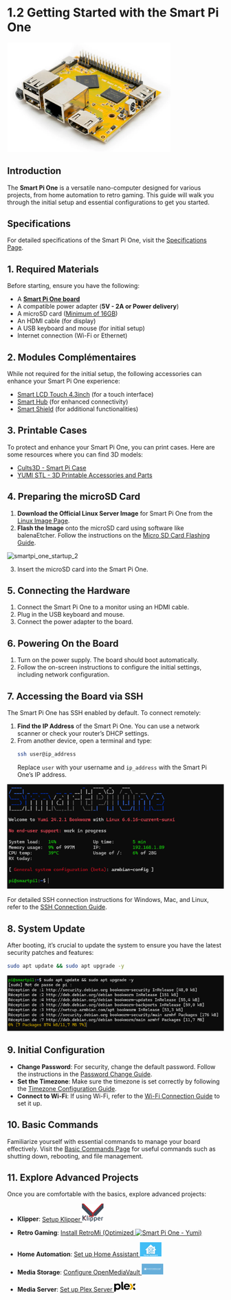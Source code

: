 # 1.2 Getting Started with the Smart Pi One

<img src="../../img/SmartPi/SmartPi_One_Startup/smartpi_one_startup_1.png" alt="Smart Pi One - Yumi" width="380"/>

## Introduction
The **Smart Pi One** is a versatile nano-computer designed for various projects, from home automation to retro gaming. This guide will walk you through the initial setup and essential configurations to get you started.

## Specifications
For detailed specifications of the Smart Pi One, visit the [Specifications Page](https://wiki.yumi-lab.com/SmartPI/SmartPi_One_specifications/).

## 1. Required Materials
Before starting, ensure you have the following:
- A **[Smart Pi One board](https://wanhao-europe.com/collections/yumi-smart-pi-nano-computer-diy/products/yumi-smart-pi-one-1g-ddr3-processeur-h3-allwinner)**
- A compatible power adapter (**5V - 2A or Power delivery**)
- A microSD card ([Minimum of 16GB](https://wanhao-europe.com/collections/yumi-smart-pi-nano-computer-diy/products/carte-micro-sd-16go))
- An HDMI cable (for display)
- A USB keyboard and mouse (for initial setup)
- Internet connection (Wi-Fi or Ethernet)

## 2. Modules Complémentaires
While not required for the initial setup, the following accessories can enhance your Smart Pi One experience:
- [Smart LCD Touch 4.3inch](https://wiki.yumi-lab.com/Yumi_Components/SmartLCD_Touch_4.3inch800x480specifications/) (for a touch interface)
- [Smart Hub](https://wiki.yumi-lab.com/Yumi_Components/SmartHub_specifications/) (for enhanced connectivity)
- [Smart Shield](https://wiki.yumi-lab.com/Yumi_Components/SmartShield_specifications/) (for additional functionalities)

## 3. Printable Cases
To protect and enhance your Smart Pi One, you can print cases. Here are some resources where you can find 3D models:
- [Cults3D - Smart Pi Case](https://cults3d.com/fr/recherche?q=boitier+smart+pi)
- [YUMI STL - 3D Printable Accessories and Parts](https://wiki.yumi-lab.com/Yumi_stl/Printable_Accessories_and_Parts/)

## 4. Preparing the microSD Card
1. **Download the Official Linux Server Image** for Smart Pi One from the [Linux Image Page](https://wiki.yumi-lab.com/SmartPI/SmartPi_Linux/).
2. **Flash the Image** onto the microSD card using software like balenaEtcher. Follow the instructions on the [Micro SD Card Flashing Guide](https://wiki.yumi-lab.com/SmartPI/SmartPi_Linux_flash_sd/).

![smartpi_one_startup_2](../img/SmartPi/SmartPi_One_Startup/smartpi_one_startup_2.png)

3. Insert the microSD card into the Smart Pi One.

## 5. Connecting the Hardware
1. Connect the Smart Pi One to a monitor using an HDMI cable.
2. Plug in the USB keyboard and mouse.
3. Connect the power adapter to the board.

## 6. Powering On the Board
1. Turn on the power supply. The board should boot automatically.
2. Follow the on-screen instructions to configure the initial settings, including network configuration.

## 7. Accessing the Board via SSH
The Smart Pi One has SSH enabled by default. To connect remotely:
1. **Find the IP Address** of the Smart Pi One. You can use a network scanner or check your router’s DHCP settings.
2. From another device, open a terminal and type:
   ```bash
   ssh user@ip_address
   ```
   Replace `user` with your username and `ip_address` with the Smart Pi One’s IP address.

![smartpi_one_startup_3](../../img/SmartPi/SmartPi_One_Startup/smartpi_one_startup_3.png)

For detailed SSH connection instructions for Windows, Mac, and Linux, refer to the [SSH Connection Guide](https://wiki.yumi-lab.com/SmartPI/SmartPi_Connect_Ssh/).

## 8. System Update
After booting, it’s crucial to update the system to ensure you have the latest security patches and features:
```bash
sudo apt update && sudo apt upgrade -y
```

![smartpi_one_startup_4](../../img/SmartPi/SmartPi_One_Startup/smartpi_one_startup_4.png)

## 9. Initial Configuration
- **Change Password**: For security, change the default password. Follow the instructions in the [Password Change Guide](https://wiki.yumi-lab.com/SmartPI/SmartPi_Change_Password/).
- **Set the Timezone**: Make sure the timezone is set correctly by following the [Timezone Configuration Guide](https://wiki.yumi-lab.com/SmartPI/SmartPi_ConfigureTimeZone/).
- **Connect to Wi-Fi**: If using Wi-Fi, refer to the [Wi-Fi Connection Guide](https://wiki.yumi-lab.com/SmartPI/SmartPi_Connect_Wifi/) to set it up.

## 10. Basic Commands
Familiarize yourself with essential commands to manage your board effectively. Visit the [Basic Commands Page](https://wiki.yumi-lab.com/SmartPI/SmartPi_Basic_Commands/) for useful commands such as shutting down, rebooting, and file management.

## 11. Explore Advanced Projects
Once you are comfortable with the basics, explore advanced projects:
- **Klipper**: [Setup Klipper <img src="../../img/SmartPi/SmartPi_One_Startup/smartpi_one_startup_6.png" alt="Smart Pi One - Yumi" width="50"/>](https://wiki.yumi-lab.com/SmartPI/SmartPi_Klipper/)
- **Retro Gaming**: [Install RetroMi (Optimized <img src="../../img/SmartPi/Retro_Gaming/RetroPieWebsiteLogo.png" alt="Smart Pi One - Yumi" width="100"/>)](https://wiki.yumi-lab.com/SmartPI/SmartPi_Retro_Gaming/)

- **Home Automation**: [Set up Home Assistant <img src="../../img/SmartPi/SmartPi_One_Startup/smartpi_one_startup_5.png" alt="Smart Pi One - Yumi" width="50"/>](https://wiki.yumi-lab.com/SmartPI/SmartPi_Home_Assistant/)
- **Media Storage**: [Configure OpenMediaVault <img src="../../img/SmartPi/SmartPi_One_Startup/smartpi_one_startup_7.png" alt="Smart Pi One - Yumi" width="50"/>](https://wiki.yumi-lab.com/SmartPI/SmartPI_OpenMediaVault/)
- **Media Server**: [Set up Plex Server <img src="../../img/SmartPi/SmartPi_One_Startup/smartpi_one_startup_8.png" alt="Smart Pi One - Yumi" width="50"/>](https://wiki.yumi-lab.com/SmartPI/SmartPi_Plex_Server/)
